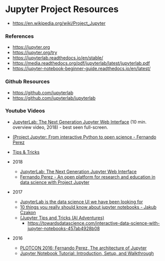 
Jupyter Project Resources
====
* https://en.wikipedia.org/wiki/Project_Jupyter

### References
* https://jupyter.org
* https://jupyter.org/try
* https://jupyterlab.readthedocs.io/en/stable/
* https://media.readthedocs.org/pdf/jupyterlab/latest/jupyterlab.pdf
* https://jupyter-notebook-beginner-guide.readthedocs.io/en/latest/


### Github Resources 
* https://github.com/jupyterlab
* https://github.com/jupyterlab/jupyterlab


### Youtube Videos
* [JupyterLab: The Next Generation Jupyter Web Interface](https://www.youtube.com/watch?v=ctOM-Gza04Y) (10 min. overview video, 2018) - best seen full-screen.
* [(Project Jupyter: From interactive Python to open science - Fernando Perez](https://www.youtube.com/watch?v=xuNj5paMuow)
* [Tips & Tricks](https://www.youtube.com/results?search_query=Jupyter+Tips+and+Tricks+%28AI+Adventures%29)


* 2018
  * [JupyterLab: The Next Generation Jupyter Web Interface](https://www.youtube.com/watch?v=ctOM-Gza04Y)
  * [Fernando Perez - An open platform for research and education in data science with Project Jupyter](https://www.youtube.com/watch?v=1ju60WDXBgQ)


* 2017
  * [JupyterLab is the data science UI we have been looking for](https://towardsdatascience.com/jupyterlab-you-should-try-this-data-science-ui-for-jupyter-right-now-a799f8914bb3)
  * [10 things you really should know about jupyter notebooks - Jakub Czakon](https://www.youtube.com/watch?v=FwUcJFSAfQw)
  * [(Jupyter Tips and Tricks (AI Adventures)](https://www.youtube.com/watch?v=2eCHD6f_phE&list=PLg5_XJbHlrqtpDwiZftus3dmrqpFfei6H)
    * https://towardsdatascience.com/interactive-data-science-with-jupyter-notebooks-457ab4928b08



* 2016
  * [PLOTCON 2016: Fernando Perez, The architecture of Jupyter](https://www.youtube.com/watch?v=cc2hHjARNTY)
  * [Jupyter Notebook Tutorial: Introduction, Setup, and Walkthrough](https://www.youtube.com/watch?v=HW29067qVWk&list=PLhKH_uWem47lK8bIyIufGk6w0KSIWt_w4)


